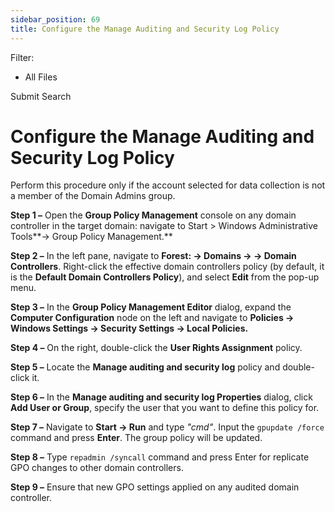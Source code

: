```yaml
---
sidebar_position: 69
title: Configure the Manage Auditing and Security Log Policy
---
```


Filter: 

* All Files

Submit Search

# Configure the Manage Auditing and Security Log Policy

Perform this procedure only if the account selected for data collection is not a member of the Domain Admins group.

**Step 1 –** Open the **Group Policy Management** console on any domain controller in the target domain: navigate to Start > Windows Administrative Tools**→ Group Policy Management.**

**Step 2 –** In the left pane, navigate to **Forest:  → Domains →  → Domain Controllers**. Right-click the effective domain controllers policy (by default, it is the **Default Domain Controllers Policy**), and select **Edit** from the pop-up menu.

**Step 3 –** In the **Group Policy Management Editor** dialog, expand the **Computer Configuration** node on the left and navigate to **Policies → Windows Settings → Security Settings → Local Policies.**

**Step 4 –** On the right, double-click the **User Rights Assignment** policy.

**Step 5 –** Locate the **Manage auditing and security log** policy and double-click it.

**Step 6 –** In the **Manage auditing and security log Properties** dialog, click **Add User or Group**, specify the user that you want to define this policy for.

**Step 7 –** Navigate to **Start → Run** and type *"cmd"*. Input the `gpupdate /force` command and press **Enter**. The group policy will be updated.

**Step 8 –** Type `repadmin /syncall` command and press Enter for replicate GPO changes to other domain controllers.

**Step 9 –** Ensure that new GPO settings applied on any audited domain controller.